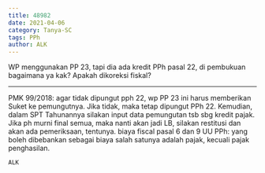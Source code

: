 ```yaml
---
title: 48982
date: 2021-04-06
category: Tanya-SC
tags: PPh
author: ALK
---
```


WP menggunakan PP 23, tapi dia ada kredit PPh pasal 22, di pembukuan bagaimana ya kak? Apakah dikoreksi fiskal?

---

PMK 99/2018: agar tidak dipungut pph 22, wp PP 23 ini harus memberikan Suket ke pemungutnya. Jika tidak, maka tetap dipungut PPh 22. Kemudian, dalam SPT Tahunannya silakan input data pemungutan tsb sbg kredit pajak. Jika ph murni final semua, maka nanti akan jadi LB, silakan restitusi dan akan ada pemeriksaan, tentunya. biaya fiscal pasal 6 dan 9 UU PPh: yang boleh dibebankan sebagai biaya salah satunya adalah pajak, kecuali pajak penghasilan.

`ALK`
